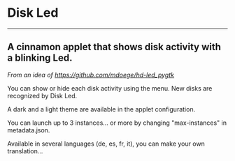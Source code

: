 # Disk Led

------

## A cinnamon applet that shows disk activity with a blinking Led.

*From an idea of https://github.com/mdoege/hd-led_pygtk*

You can show or hide each disk activity using the menu.
New disks are recognized by Disk Led.

A dark and a light theme are available in the applet configuration.

You can launch up to 3 instances... or more by changing "max-instances" in metadata.json.

Available in several languages (de, es, fr, it), you can make your own translation...